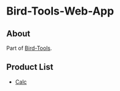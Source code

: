 # Bird-Tools-Web-App
## About
Part of [Bird-Tools](https://github.com/moton-03/Bird-Tools).
## Product List
- [Calc](https://github.com/moton-03/Calc)
